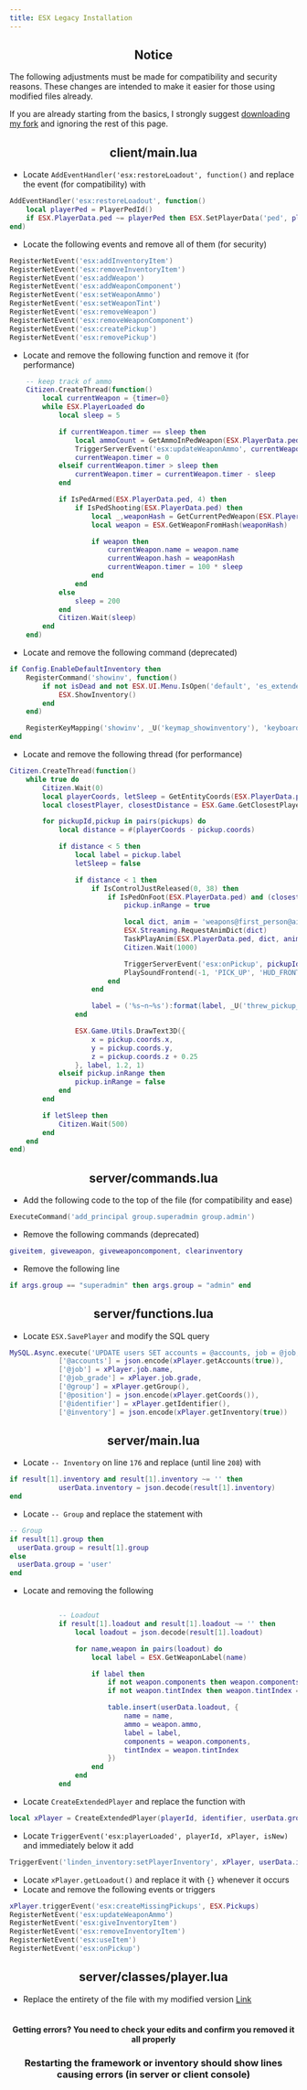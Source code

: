 ```yaml
---
title: ESX Legacy Installation
---
```



<h2 align='center'> Notice </h2>
The following adjustments must be made for compatibility and security reasons.  
These changes are intended to make it easier for those using modified files already.

If you are already starting from the basics, I strongly suggest [downloading my fork](https://github.com/thelindat/es_extended) and ignoring the rest of this page.


<h2 align='center'> client/main.lua </h2>

* Locate `AddEventHandler('esx:restoreLoadout', function()` and replace the event (for compatibility) with
```lua
AddEventHandler('esx:restoreLoadout', function()
	local playerPed = PlayerPedId()
	if ESX.PlayerData.ped ~= playerPed then ESX.SetPlayerData('ped', playerPed) end
end)
```

* Locate the following events and remove all of them (for security)
```lua
RegisterNetEvent('esx:addInventoryItem')
RegisterNetEvent('esx:removeInventoryItem')
RegisterNetEvent('esx:addWeapon')
RegisterNetEvent('esx:addWeaponComponent')
RegisterNetEvent('esx:setWeaponAmmo')
RegisterNetEvent('esx:setWeaponTint')
RegisterNetEvent('esx:removeWeapon')
RegisterNetEvent('esx:removeWeaponComponent')
RegisterNetEvent('esx:createPickup')
RegisterNetEvent('esx:removePickup')
```

* Locate and remove the following function and remove it (for performance)
```lua
	-- keep track of ammo
	Citizen.CreateThread(function()
		local currentWeapon = {timer=0}
		while ESX.PlayerLoaded do
			local sleep = 5

			if currentWeapon.timer == sleep then
				local ammoCount = GetAmmoInPedWeapon(ESX.PlayerData.ped, currentWeapon.hash)
				TriggerServerEvent('esx:updateWeaponAmmo', currentWeapon.name, ammoCount)
				currentWeapon.timer = 0
			elseif currentWeapon.timer > sleep then
				currentWeapon.timer = currentWeapon.timer - sleep
			end

			if IsPedArmed(ESX.PlayerData.ped, 4) then
				if IsPedShooting(ESX.PlayerData.ped) then
					local _,weaponHash = GetCurrentPedWeapon(ESX.PlayerData.ped, true)
					local weapon = ESX.GetWeaponFromHash(weaponHash)

					if weapon then
						currentWeapon.name = weapon.name
						currentWeapon.hash = weaponHash	
						currentWeapon.timer = 100 * sleep		
					end
				end
			else
				sleep = 200
			end
			Citizen.Wait(sleep)
		end
	end)
```

* Locate and remove the following command (deprecated)
```lua
if Config.EnableDefaultInventory then
	RegisterCommand('showinv', function()
		if not isDead and not ESX.UI.Menu.IsOpen('default', 'es_extended', 'inventory') then
			ESX.ShowInventory()
		end
	end)

	RegisterKeyMapping('showinv', _U('keymap_showinventory'), 'keyboard', 'F2')
end
```

* Locate and remove the following thread (for performance)
```lua
Citizen.CreateThread(function()
	while true do
		Citizen.Wait(0)
		local playerCoords, letSleep = GetEntityCoords(ESX.PlayerData.ped), true
		local closestPlayer, closestDistance = ESX.Game.GetClosestPlayer(playerCoords)

		for pickupId,pickup in pairs(pickups) do
			local distance = #(playerCoords - pickup.coords)

			if distance < 5 then
				local label = pickup.label
				letSleep = false

				if distance < 1 then
					if IsControlJustReleased(0, 38) then
						if IsPedOnFoot(ESX.PlayerData.ped) and (closestDistance == -1 or closestDistance > 3) and not pickup.inRange then
							pickup.inRange = true

							local dict, anim = 'weapons@first_person@aim_rng@generic@projectile@sticky_bomb@', 'plant_floor'
							ESX.Streaming.RequestAnimDict(dict)
							TaskPlayAnim(ESX.PlayerData.ped, dict, anim, 8.0, 1.0, 1000, 16, 0.0, false, false, false)
							Citizen.Wait(1000)

							TriggerServerEvent('esx:onPickup', pickupId)
							PlaySoundFrontend(-1, 'PICK_UP', 'HUD_FRONTEND_DEFAULT_SOUNDSET', false)
						end
					end

					label = ('%s~n~%s'):format(label, _U('threw_pickup_prompt'))
				end

				ESX.Game.Utils.DrawText3D({
					x = pickup.coords.x,
					y = pickup.coords.y,
					z = pickup.coords.z + 0.25
				}, label, 1.2, 1)
			elseif pickup.inRange then
				pickup.inRange = false
			end
		end

		if letSleep then
			Citizen.Wait(500)
		end
	end
end)
```



<h2 align='center'> server/commands.lua </h2>

* Add the following code to the top of the file (for compatibility and ease)
```lua
ExecuteCommand('add_principal group.superadmin group.admin')
```

* Remove the following commands (deprecated)
```lua
giveitem, giveweapon, giveweaponcomponent, clearinventory
```

* Remove the following line
```lua
if args.group == "superadmin" then args.group = "admin" end
```


<h2 align='center'> server/functions.lua </h2>

* Locate `ESX.SavePlayer` and modify the SQL query
```lua
MySQL.Async.execute('UPDATE users SET accounts = @accounts, job = @job, job_grade = @job_grade, `group` = @group, position = @position, inventory = @inventory WHERE identifier = @identifier', {
			['@accounts'] = json.encode(xPlayer.getAccounts(true)),
			['@job'] = xPlayer.job.name,
			['@job_grade'] = xPlayer.job.grade,
			['@group'] = xPlayer.getGroup(),
			['@position'] = json.encode(xPlayer.getCoords()),
			['@identifier'] = xPlayer.getIdentifier(),
			['@inventory'] = json.encode(xPlayer.getInventory(true))
```


<h2 align='center'> server/main.lua </h2>

* Locate `-- Inventory` on line `176` and replace (until line `208`) with
```lua
if result[1].inventory and result[1].inventory ~= '' then
			userData.inventory = json.decode(result[1].inventory)
end
```

* Locate `-- Group` and replace the statement with
```lua
-- Group
if result[1].group then
  userData.group = result[1].group
else
  userData.group = 'user'
end
```

* Locate and removing the following
```lua

			-- Loadout
			if result[1].loadout and result[1].loadout ~= '' then
				local loadout = json.decode(result[1].loadout)

				for name,weapon in pairs(loadout) do
					local label = ESX.GetWeaponLabel(name)

					if label then
						if not weapon.components then weapon.components = {} end
						if not weapon.tintIndex then weapon.tintIndex = 0 end

						table.insert(userData.loadout, {
							name = name,
							ammo = weapon.ammo,
							label = label,
							components = weapon.components,
							tintIndex = weapon.tintIndex
						})
					end
				end
			end
```

* Locate `CreateExtendedPlayer` and replace the function with 
```lua
local xPlayer = CreateExtendedPlayer(playerId, identifier, userData.group, userData.accounts, userData.job, userData.playerName, userData.coords)
```

* Locate `TriggerEvent('esx:playerLoaded', playerId, xPlayer, isNew)` and immediately below it add
```lua
TriggerEvent('linden_inventory:setPlayerInventory', xPlayer, userData.inventory)
```

* Locate `xPlayer.getLoadout()` and replace it with `{}` whenever it occurs
* Locate and remove the following events or triggers
```lua
xPlayer.triggerEvent('esx:createMissingPickups', ESX.Pickups)
RegisterNetEvent('esx:updateWeaponAmmo')
RegisterNetEvent('esx:giveInventoryItem')
RegisterNetEvent('esx:removeInventoryItem')
RegisterNetEvent('esx:useItem')
RegisterNetEvent('esx:onPickup')
```


<h2 align='center'> server/classes/player.lua </h2>

* Replace the entirety of the file with my modified version
[Link](https://github.com/thelindat/es_extended/blob/linden/server/classes/player.lua)






<h4 align='center'><br>Getting errors? You need to check your edits and confirm you removed it all properly</h4>
<h3 align='center'>Restarting the framework or inventory should show lines causing errors (in server or client console)</h3>
